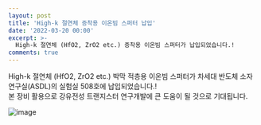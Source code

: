 ```yaml
---
layout: post
title: 'High-k 절연체 증착용 이온빔 스퍼터 납입'
date: '2022-03-20 00:00'
excerpt: >-
  High-k 절연체 (HfO2, ZrO2 etc.) 증착용 이온빔 스퍼터가 납입되었습니다.!
comments: true
---
```

High-k 절연체 (HfO2, ZrO2 etc.) 박막 적층용 이온빔 스퍼터가 차세대 반도체 소자 연구실(ASDL)의 실험실 508호에 납입되었습니다.!    
본 장비 활용으로 강유전성 트랜지스터 연구개발에 큰 도움이 될 것으로 기대됩니다. 

![image](https://user-images.githubusercontent.com/32427749/159158197-ab702450-6113-42a0-ba49-c611510b9fc3.png)
